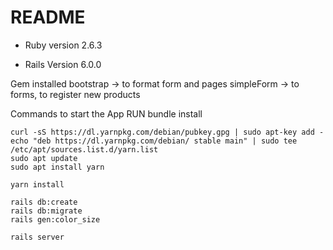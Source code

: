 # README

* Ruby version 2.6.3

* Rails Version 6.0.0

Gem
  installed
    bootstrap -> to format form and pages
    simpleForm -> to forms, to register new products

Commands to start the App
  RUN
    bundle install

    curl -sS https://dl.yarnpkg.com/debian/pubkey.gpg | sudo apt-key add -
    echo "deb https://dl.yarnpkg.com/debian/ stable main" | sudo tee /etc/apt/sources.list.d/yarn.list
    sudo apt update
    sudo apt install yarn

    yarn install

    rails db:create
    rails db:migrate
    rails gen:color_size

    rails server
